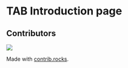 # TAB Introduction page

## Contributors

<a href="https://github.com/HUFS-CES-TAB/TAB_WebPage/graphs/contributors">
  <img src="https://contrib.rocks/image?repo=HUFS-CES-TAB/TAB_WebPage" />
</a>

Made with [contrib.rocks](https://contrib.rocks).
